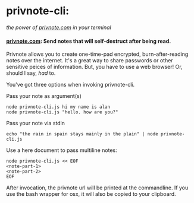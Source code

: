 
# **privnote-cli**: 
_the power of [privnote.com](https://privnote.com) in your terminal_

#### [privnote.com](https://privnote.com): Send notes that will self-destruct after being read.

Privnote allows you to create one-time-pad encrypted, burn-after-reading notes over the internet. It's a great way to share passwords or other sensitive peices of information. But, you have to use a web browser! Or, should I say, _had_ to.

You've got three options when invoking privnote-cli.

Pass your note as argument(s)

```
node privnote-cli.js hi my name is alan
node privnote-cli.js "hello. how are you?"
```

Pass your note via stdin

```	
echo "the rain in spain stays mainly in the plain" | node privnote-cli.js
```

Use a here document to pass multiline notes:

```
node privnote-cli.js << EOF
<note-part-1>
<note-part-2>
EOF
```

After invocation, the privnote url will be printed at the commandline. If you use the bash wrapper for osx, it will also be copied to your clipboard.
